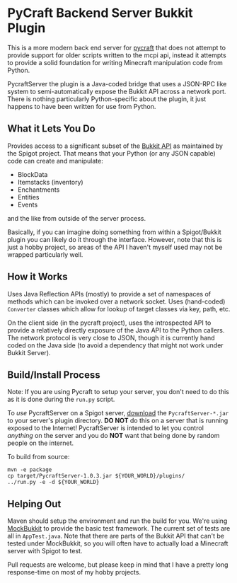 # PyCraft Backend Server Bukkit Plugin

This is a more modern back end server for [pycraft](https://github.com/mcfletch/pycraft) that does not 
attempt to provide support for older scripts written
to the mcpi api, instead it attempts to provide a 
solid foundation for writing Minecraft manipulation
code from Python.

PycraftServer the plugin is a Java-coded bridge that uses a JSON-RPC
like system to semi-automatically expose the Bukkit API across a network
port. There is nothing particularly Python-specific about the plugin,
it just happens to have been written for use from Python.

## What it Lets You Do

Provides access to a significant subset of the [Bukkit API](https://hub.spigotmc.org/javadocs/spigot/index.html)
as maintained by the Spigot project. That means that your
Python (or any JSON capable) code can create and manipulate:

* BlockData
* Itemstacks (inventory)
* Enchantments
* Entities
* Events

and the like from outside of the server process.

Basically, if you can imagine doing something from within a
Spigot/Bukkit plugin you can likely do it through the interface.
However, note that this is just a hobby project, so areas of the
API I haven't myself used may not be wrapped particularly well.

## How it Works

Uses Java Reflection APIs (mostly) to provide a set of 
namespaces of methods which can be invoked over a network
socket. Uses (hand-coded) `Converter` classes which allow
for lookup of target classes via key, path, etc.

On the client side (in the pycraft project), uses the introspected API to provide 
a relatively directly exposure of the Java API to the Python
callers. The network protocol is very close to JSON, though
it is currently hand coded on the Java side (to avoid
a dependency that might not work under Bukkit Server).

## Build/Install Process

Note: If you are using Pycraft to setup your server, you don't need
to do this as it is done during the `run.py` script.

To *use* PycraftServer on a Spigot server, [download](https://github.com/mcfletch/pycraft-server/releases/) the `PycraftServer-*.jar` to your server's
plugin directory. **DO NOT** do this on a server that is running exposed to 
the Internet! PycraftServer is intended to let you control *anything* on the
server and you do **NOT** want that being done by random people on the 
internet.

To build from source:
```
mvn -e package
cp target/PycraftServer-1.0.3.jar ${YOUR_WORLD}/plugins/
../run.py -e -d ${YOUR_WORLD}
```

## Helping Out

Maven should setup the environment and run the build for you.
We're using [MockBukkit](https://github.com/MockBukkit/MockBukkit) to
provide the basic test framework. The current set of tests are
all in `AppTest.java`. Note that there are parts of the Bukkit API
that can't be tested under MockBukkit, so you will often have to 
actually load a Minecraft server with Spigot to test.

Pull requests are welcome, but please keep in mind that I have
a pretty long response-time on most of my hobby projects.
